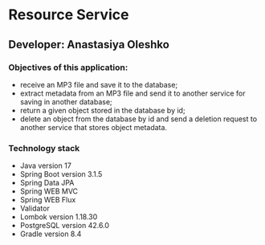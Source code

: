 # Resource Service #
## Developer: Anastasiya Oleshko ##
### Objectives of this application: ###
* receive an MP3 file and save it to the database;
* extract metadata from an MP3 file and send it to another service for saving in another database;
* return a given object stored in the database by id;
* delete an object from the database by id and send a deletion request to another service that stores object metadata.

### Technology stack ###
* Java version 17
* Spring Boot version 3.1.5
* Spring Data JPA
* Spring WEB MVC
* Spring WEB Flux
* Validator
* Lombok version 1.18.30
* PostgreSQL version 42.6.0
* Gradle version 8.4